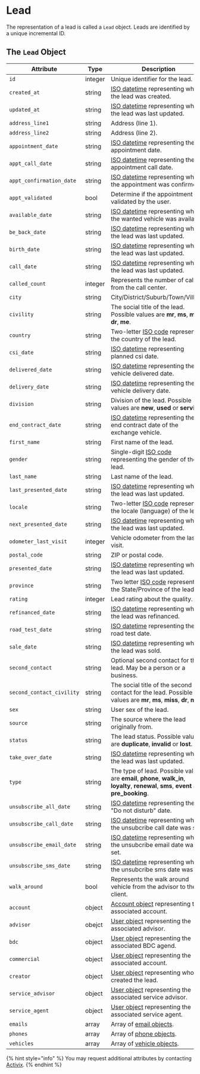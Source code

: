# Lead

The representation of a lead is called a `Lead` object. Leads are identified by a unique incremental ID.

## The `Lead` Object

| **Attribute** | **Type** | **Description** |
| --- | --- | --- |
| `id` | integer | Unique identifier for the lead. |
| `created_at` | string | [ISO datetime](https://en.wikipedia.org/wiki/ISO_8601) representing when the lead was created. |
| `updated_at` | string | [ISO datetime](https://en.wikipedia.org/wiki/ISO_8601) representing when the lead was last updated. |
| `address_line1` | string | Address \(line 1\). |
| `address_line2` | string | Address \(line 2\). |
| `appointment_date` | string | [​ISO datetime](https://en.wikipedia.org/wiki/ISO_8601) representing the appointment date. |
| `appt_call_date` | string | [​​ISO datetime](https://en.wikipedia.org/wiki/ISO_8601) representing the appointment call date. |
| `appt_confirmation_date` | string | [​​​ISO datetime](https://en.wikipedia.org/wiki/ISO_8601) representing when the appointment was confirmed. |
| `appt_validated` | bool | Determine if the appointment is validated by the user. |
| `available_date` | string | ​​​[ISO datetime](https://en.wikipedia.org/wiki/ISO_8601) representing when the wanted vehicle was available. |
| `be_back_date` | string | [ISO datetime](https://en.wikipedia.org/wiki/ISO_8601) representing when the lead was last updated. |
| `birth_date` | string | [ISO datetime](https://en.wikipedia.org/wiki/ISO_8601) representing when the lead was last updated. |
| `call_date` | string | [ISO datetime](https://en.wikipedia.org/wiki/ISO_8601) representing when the lead was last updated. |
| `called_count` | integer | Represents the number of call from the call center. |
| `city` | string | City/District/Suburb/Town/Village. |
| `civility` | string | The social title of the lead. Possible values are **mr**, **ms**, **miss**, **dr**, **me**. |
| `country` | string | Two-letter [ISO code](https://en.wikipedia.org/wiki/ISO_3166-2) representing the country of the lead. |
| `csi_date` | string | [ISO datetime](https://en.wikipedia.org/wiki/ISO_8601) representing planned csi date. |
| `delivered_date` | string | [ISO datetime](https://en.wikipedia.org/wiki/ISO_8601) representing the vehicle delivered date. |
| `delivery_date` | string | [ISO datetime](https://en.wikipedia.org/wiki/ISO_8601) representing the vehicle delivery date. |
| `division` | string | Division of the lead. Possible values are **new**, **used** or **service**. |
| `end_contract_date` | string | [ISO datetime](https://en.wikipedia.org/wiki/ISO_8601) representing the end contract date of the exchange vehicle. |
| `first_name` | string | First name of the lead. |
| `gender` | string | Single-digit [ISO code](https://en.wikipedia.org/wiki/ISO/IEC_5218) representing the gender of the lead. |
| `last_name` | string | Last name of the lead. |
| `last_presented_date` | string | [ISO datetime](https://en.wikipedia.org/wiki/ISO_8601) representing when the lead was last updated. |
| `locale` | string | Two-letter [ISO code](https://en.wikipedia.org/wiki/List_of_ISO_639-1_codes) representing the locale \(language\) of the lead. |
| `next_presented_date` | string | [ISO datetime](https://en.wikipedia.org/wiki/ISO_8601) representing when the lead was last updated. |
| `odometer_last_visit` | integer | Vehicle odometer from the last visit. |
| `postal_code` | string | ZIP or postal code. |
| `presented_date` | string | [ISO datetime](https://en.wikipedia.org/wiki/ISO_8601) representing when the lead was last updated. |
| `province` | string | Two letter [ISO code](https://en.wikipedia.org/wiki/ISO_3166) representing the State/Province of the lead. |
| `rating` | integer | Lead rating about the quality. |
| `refinanced_date` | string | [ISO datetime](https://en.wikipedia.org/wiki/ISO_8601) representing when the lead was refinanced. |
| `road_test_date` | string | [ISO datetime](https://en.wikipedia.org/wiki/ISO_8601) representing the road test date. |
| `sale_date` | string | [ISO datetime](https://en.wikipedia.org/wiki/ISO_8601) representing when the lead was sold. |
| `second_contact` | string | Optional second contact for the lead. May be a person or a business. |
| `second_contact_civility` | string | The social title of the second contact for the lead. Possible values are **mr**, **ms**, **miss**, **dr**, **me**. |
| `sex` | string | User sex of the lead. |
| `source` | string | The source where the lead originally from. |
| `status` | string | The lead status. Possible values are **duplicate**, **invalid** or **lost**. |
| `take_over_date` | string | [ISO datetime](https://en.wikipedia.org/wiki/ISO_8601) representing when the lead was last updated. |
| `type` | string | The type of lead. Possible values are **email**, **phone**, **walk\_in**, **loyalty**, **renewal**, **sms**, **event** and **pre\_booking**. |
| `unsubscribe_all_date` | string | [ISO datetime](https://en.wikipedia.org/wiki/ISO_8601) representing the "Do not disturb" date. |
| `unsubscribe_call_date` | string | [ISO datetime](https://en.wikipedia.org/wiki/ISO_8601) representing when the unsubcribe call date was set. |
| `unsubscribe_email_date` | string | [ISO datetime](https://en.wikipedia.org/wiki/ISO_8601) representing when the unsubcribe email date was set. |
| `unsubscribe_sms_date` | string | [ISO datetime](https://en.wikipedia.org/wiki/ISO_8601) representing when the unsubcribe sms date was set. |
| `walk_around` | bool | Represents the walk around vehicle from the advisor to the client. |
| `account` | object | [​Account object](https://docs.crm.activix.ca/objects/account) representing the associated account. |
| `advisor` | obejct | ​​[User object](https://docs.crm.activix.ca/objects/user) representing the associated advisor. |
| `bdc` | object | [User object](https://docs.crm.activix.ca/objects/user) representing the associated BDC agend. |
| `commercial` | object | [User object](https://docs.crm.activix.ca/objects/user) representing the associated account. |
| `creator` | object | [User object](https://docs.crm.activix.ca/objects/user) representing who created the lead. |
| `service_advisor` | object | [User object](https://docs.crm.activix.ca/objects/user) representing the associated service advisor. |
| `service_agent` | object | [User object](https://docs.crm.activix.ca/objects/user) representing the associated service agent. |
| `emails` | array | Array of [email objects](https://docs.crm.activix.ca/objects/email). |
| `phones` | array | Array of [phone objects](https://docs.crm.activix.ca/objects/phone). |
| `vehicles` | array | Array of [vehicle objects](https://docs.crm.activix.ca/objects/vehicle). |

{% hint style="info" %}
You may request additional attributes by contacting [Activix](https://activix.ca/en/contact-us).
{% endhint %}


